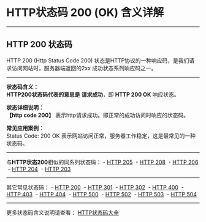 # HTTP状态码 200 (OK) 含义详解

---

## HTTP 200 状态码

HTTP 200 (Http Status Code 200) 状态是HTTP协议的一种响应码，是我们请求访问网站时，服务器端返回的2xx 成功状态系列响应码之一。

---

**状态码含义：**  
**HTTP200状态码代表的意思是** **请求成功**，即 **HTTP 200 OK** 响应状态。

**状态详细说明：**  
**【http code 200】** 表示http请求成功。即正常的成功访问时响应的状态码。

**常见应用案例：**  
Status Code: 200 OK 表示网站访问正常，服务器工作稳定，这是最常见的一种状态码。

  

---

与**HTTP状态200**相似的同系列状态码： - [HTTP 205](https://github.com/CrayonL/AllHttpStatusCodes/blob/master/HTTPStatusCode/2xx_Success/Code_205.md "HTTP 205详细说明")
 - [HTTP 208](https://github.com/CrayonL/AllHttpStatusCodes/blob/master/HTTPStatusCode/2xx_Success/Code_208.md "HTTP 208详细说明")
 - [HTTP 206](https://github.com/CrayonL/AllHttpStatusCodes/blob/master/HTTPStatusCode/2xx_Success/Code_206.md "HTTP 206详细说明")
 - [HTTP 204](https://github.com/CrayonL/AllHttpStatusCodes/blob/master/HTTPStatusCode/2xx_Success/Code_204.md "HTTP 204详细说明")
 - [HTTP 203](https://github.com/CrayonL/AllHttpStatusCodes/blob/master/HTTPStatusCode/2xx_Success/Code_203.md "HTTP 203详细说明")

---

其它常见状态码： - [HTTP 200](https://github.com/CrayonL/AllHttpStatusCodes/blob/master/HTTPStatusCode/2xx_Success/Code_200.md "HTTP 200详细说明")
 - [HTTP 301](https://github.com/CrayonL/AllHttpStatusCodes/blob/master/HTTPStatusCode/3xx_Redirection/Code_301.md "HTTP 301详细说明")
 - [HTTP 302](https://github.com/CrayonL/AllHttpStatusCodes/blob/master/HTTPStatusCode/3xx_Redirection/Code_302.md "HTTP 302详细说明")
 - [HTTP 400](https://github.com/CrayonL/AllHttpStatusCodes/blob/master/HTTPStatusCode/4xx_ClientErrors/Code_400.md "HTTP 400详细说明")
 - [HTTP 403](https://github.com/CrayonL/AllHttpStatusCodes/blob/master/HTTPStatusCode/4xx_ClientErrors/Code_403.md "HTTP 403详细说明")
 - [HTTP 404](https://github.com/CrayonL/AllHttpStatusCodes/blob/master/HTTPStatusCode/4xx_ClientErrors/Code_404.md "HTTP 404详细说明")
 - [HTTP 500](https://github.com/CrayonL/AllHttpStatusCodes/blob/master/HTTPStatusCode/5xx_ServerErrors/Code_500.md "HTTP 500详细说明")
 - [HTTP 502](https://github.com/CrayonL/AllHttpStatusCodes/blob/master/HTTPStatusCode/5xx_ServerErrors/Code_502.md "HTTP 502详细说明")
 - [HTTP 503](https://github.com/CrayonL/AllHttpStatusCodes/blob/master/HTTPStatusCode/5xx_ServerErrors/Code_503.md "HTTP 503详细说明")
 - [HTTP 504](https://github.com/CrayonL/AllHttpStatusCodes/blob/master/HTTPStatusCode/5xx_ServerErrors/Code_504.md "HTTP 504详细说明")

---

更多状态码含义说明请查看： [HTTP状态码大全](https://github.com/CrayonL/AllHttpStatusCodes)